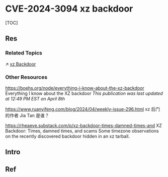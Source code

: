 # CVE-2024-3094 xz backdoor

[TOC]



## Res
### Related Topics
↗ [xz Backdoor](../../../../../⛈️%20Risk%20Management/🐺%20Risk%20Countermeasures%20&%20Security%20Control/Disaster%20&%20Incidence%20Response%20(IR)/👮🏻‍♀️%20Real%20World%20Incidences%20Cases/xz%20Backdoor.md)


### Other Resources
https://boehs.org/node/everything-i-know-about-the-xz-backdoor
Everything I know about the XZ backdoor
_This publication was last updated at 12:49 PM EST on April 8th_

https://www.ruanyifeng.com/blog/2024/04/weekly-issue-296.html
xz 后门的作者 Jia Tan 是谁？

https://rheaeve.substack.com/p/xz-backdoor-times-damned-times-and
XZ Backdoor: Times, damned times, and scams
Some timezone observations on the recently discovered backdoor hidden in an xz tarball.



## Intro



## Ref
